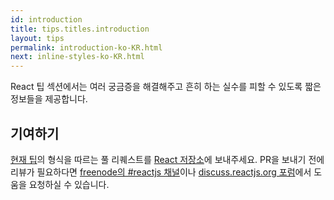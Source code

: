 ```yaml
---
id: introduction
title: tips.titles.introduction
layout: tips
permalink: introduction-ko-KR.html
next: inline-styles-ko-KR.html
---
```


React 팁 섹션에서는 여러 궁금증을 해결해주고 흔히 하는 실수를 피할 수 있도록 짧은 정보들을 제공합니다.

## 기여하기

[현재 팁](https://github.com/facebook/react/tree/master/docs)의 형식을 따르는 풀 리퀘스트를 [React 저장소](https://github.com/facebook/react)에 보내주세요. PR을 보내기 전에 리뷰가 필요하다면 [freenode의 #reactjs 채널](irc://chat.freenode.net/reactjs)이나 [discuss.reactjs.org 포럼](https://discuss.reactjs.org/)에서 도움을 요청하실 수 있습니다.
